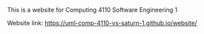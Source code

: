 This is a website for Computing 4110 Software Engineering 1

Website link: https://uml-comp-4110-vs-saturn-1.github.io/website/

